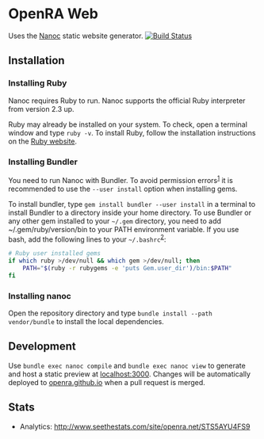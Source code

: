 # OpenRA Web
Uses the [Nanoc](http://nanoc.ws/) static website generator. [![Build Status](https://travis-ci.org/OpenRA/OpenRAWeb.png?branch=master)](https://travis-ci.org/OpenRA/OpenRAWeb)

## Installation

### Installing Ruby
Nanoc requires Ruby to run. Nanoc supports the official Ruby interpreter from version 2.3 up.

Ruby may already be installed on your system. To check, open a terminal window and type `ruby -v`. To install Ruby, follow the installation instructions on the [Ruby website](https://www.ruby-lang.org/en/documentation/installation/).

### Installing Bundler
You need to run Nanoc with Bundler. To avoid permission errors<sup>[1](https://stackoverflow.com/a/38259128)</sup> it is recommended to use the `--user install` option when installing gems. 

To install bundler, type `gem install bundler --user install` in a terminal to install Bundler to a directory inside your home directory. To use Bundler or any other gem installed to your `~/.gem` directory, you need to add ~/.gem/ruby/version/bin to your PATH environment variable. If you use bash, add the following lines to your `~/.bashrc`<sup>[2](https://guides.rubygems.org/faqs/#user-install)</sup>:

```bash
# Ruby user installed gems
if which ruby >/dev/null && which gem >/dev/null; then
    PATH="$(ruby -r rubygems -e 'puts Gem.user_dir')/bin:$PATH"
fi
```

### Installing nanoc
Open the repository directory and type `bundle install --path vendor/bundle` to install the local dependencies.

## Development
Use `bundle exec nanoc compile` and `bundle exec nanoc view` to generate and host a static preview at [localhost:3000](http://localhost:3000). Changes will be automatically deployed to [openra.github.io](https://github.com/OpenRA/openra.github.io.git) when a pull request is merged.

## Stats
* Analytics: http://www.seethestats.com/site/openra.net/STS5AYU4FS9
